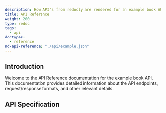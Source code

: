 ```yaml
---
description: How API's from redocly are rendered for an example book API
title: API Reference
weight: 200
type: redoc
tags:
  - api
doctypes:
  - reference
nd-api-reference: "./api/example.json"
---
```


## Introduction

Welcome to the API Reference documentation for the example book API. This documentation provides detailed information about the API endpoints, request/response formats, and other relevant details.

## API Specification
